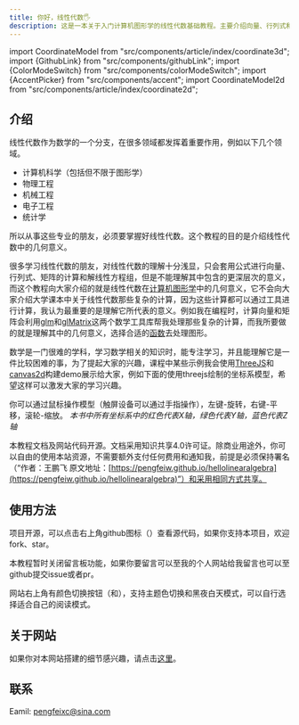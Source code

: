 ```yaml
---
title: 你好，线性代数🖐
description: 这是一本关于入门计算机图形学的线性代数基础教程。主要介绍向量、行列式和矩阵的几何意义，例如向量的点积和叉积，矩阵的变换，行列式的意义。如果你对图形学感兴趣，却缺乏一些数学知识，又没有时间去学习其他复杂的线性代数中繁杂的计算，那么你来对地方了，这本书应该非常适合你。
---
```


import CoordinateModel from "src/components/article/index/coordinate3d";
import {GithubLink} from "src/components/githubLink";
import {ColorModeSwitch} from "src/components/colorModeSwitch";
import {AccentPicker} from "src/components/accent";
import CoordinateModel2d from "src/components/article/index/coordinate2d";

## 介绍

线性代数作为数学的一个分支，在很多领域都发挥着重要作用，例如以下几个领域。

- 计算机科学（包括但不限于图形学）
- 物理工程
- 机械工程
- 电子工程
- 统计学

所以从事这些专业的朋友，必须要掌握好线性代数。这个教程的目的是介绍线性代数中的几何意义。

很多学习线性代数的朋友，对线性代数的理解十分浅显，只会套用公式进行向量、行列式、矩阵的计算和解线性方程组，但是不能理解其中包含的更深层次的意义，而这个教程向大家介绍的就是线性代数在[计算机图形学](https://baike.baidu.com/item/%E8%AE%A1%E7%AE%97%E6%9C%BA%E5%9B%BE%E5%BD%A2%E5%AD%A6/279486)中的几何意义，它不会向大家介绍大学课本中关于线性代数那些复杂的计算，因为这些计算都可以通过工具进行计算，我认为最重要的是理解它所代表的意义。例如我在编程时，计算向量和矩阵会利用[glm](https://github.com/g-truc/glm)和[glMatrix](https://glmatrix.net/)这两个数学工具库帮我处理那些复杂的计算，而我所要做的就是理解其中的几何意义，选择合适的[函数](https://www.makeuseof.com/what-is-a-function-programming/)去处理图形。

数学是一门很难的学科，学习数学相关的知识时，能专注学习，并且能理解它是一件比较困难的事，为了提起大家的兴趣，课程中某些示例我会使用[ThreeJS](https://threejs.org/)和[canvas2d](https://developer.mozilla.org/zh-CN/docs/Web/API/Canvas_API)构建demo展示给大家，例如下面的使用threejs绘制的坐标系模型，希望这样可以激发大家的学习兴趣。

你可以通过鼠标操作模型（触屏设备可以通过手指操作），左键-旋转，右键-平移，滚轮-缩放。
<CoordinateModel />
<CoordinateModel2d />
*本书中所有坐标系中的红色代表X轴，绿色代表Y轴，蓝色代表Z轴*

本教程文档及网站代码开源。文档采用知识共享4.0许可证。除商业用途外，你可以自由的使用本站资源，不需要额外支付任何费用和通知我，前提是必须保持署名（“作者：王鹏飞 原文地址：[https://pengfeiw.github.io/hellolinearalgebra](https://pengfeiw.github.io/hellolinearalgebra)”）和采用相同方式共享。


## 使用方法

项目开源，可以点击右上角github图标（<GithubLink />）查看源代码，如果你支持本项目，欢迎fork、star。

本教程暂时关闭留言板功能，如果你要留言可以至我的个人网站给我留言也可以至github提交issue或者pr。

网站右上角有颜色切换按钮（<AccentPicker />和<ColorModeSwitch />），支持主题色切换和黑夜白天模式，可以自行选择适合自己的阅读模式。

## 关于网站

如果你对本网站搭建的细节感兴趣，请点击[这里](https://www.pengfeixc.com/blogs/website/site-opensource)。

## 联系

Eamil: <a href="mailto:pengfeixc@sian.com">pengfeixc@sina.com</a>
